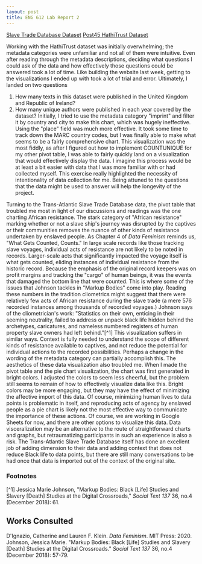 ```yaml
---
layout: post
title: ENG 612 Lab Report 2
---
```


[Slave Trade Database Dataset](https://docs.google.com/spreadsheets/d/1XGlnhvBX9I8VIiTZpwz79WKbfoBEqbSnCNSXBJ7TyR4/edit?usp=sharing)
[Post45 HathiTrust Dataset](https://docs.google.com/spreadsheets/d/1zSREbf-yxjSjYeNCT5g0EhSUiv0WjWqlg2DxDwvjV7M/edit?usp=sharing)

Working with the HathiTrust dataset was initially overwhelming; the metadata categories were unfamiliar and not all of them were intuitive. Even after reading through the metadata descriptions, deciding what questions I could ask of the data and how effectively those questions could be answered took a lot of time. Like building the website last week, getting to the visualizations I ended up with took a lot of trial and error. Ultimately, I landed on two questions
1. How many texts in this dataset were published in the United Kingdom and Republic of Ireland?
2. How many unique authors were published in each year covered by the dataset?
Initially, I tried to use the metadata category "imprint" and filter it by country and city to make this chart, which was hugely ineffective. Using the "place" field was much more effective. It took some time to track down the MARC country codes, but I was finally able to make what seems to be a fairly comprehensive chart. This visualization was the most fiddly, as after I figured out how to implement COUNTUNIQUE for my other pivot table, I was able to fairly quickly land on a visualization that would effectively display the data. I imagine this process would be at least a bit easier with data that I was more familiar with or had collected myself. This exercise really highlighted the necessity of intentionality of data collection for me. Being attuned to the questions that the data might be used to answer will help the longevity of the project.

Turning to the Trans-Atlantic Slave Trade Database data, the pivot table that troubled me most in light of our discussions and readings was the one charting African resistance. The stark category of "African resistance" marking whether or not a slave ship's journey was disrupted by the captives or their communities removes the nuance of other kinds of resistance undertaken by enslaved people. As Chapter 4 of *Data Feminism* reminds us, "What Gets Counted, Counts." In large scale records like those tracking slave voyages, individual acts of resistance are not likely to be noted in records. Larger-scale acts that significantly impacted the voyage itself is what gets counted, eliding instances of individual resistance from the historic record. Because the emphasis of the original record keepers was on profit margins and tracking the "cargo" of human beings, it was the events that damaged the bottom line that were counted. This is where some of the issues that Johnson tackles in "Markup Bodies" come into play. Reading these numbers in the tradition cliometrics might suggest that there were relatively few acts of African resistance during the slave trade (a mere 576 recorded instances among thousands of recorded voyages.) Johnson says of the cliometrician's work: "Statistics on their own, enticing in their seeming neutrality, failed to address or unpack black life hidden behind the archetypes, caricatures, and nameless numbered registers of human property slave owners had left behind."[^1] This visualization suffers in similar ways. Context is fully needed to understand the scope of different kinds of resistance available to captives, and not reduce the potential for individual actions to the recorded possibilities. Perhaps a change in the wording of the metadata category can partially accomplish this.
The aesthetics of these data visualization also troubled me. When I made the pivot table and the pie chart visualization, the chart was first generated in bright colors. I adjusted the colors to seem less cheerful, but the problem still seems to remain of how to effectively visualize data like this. Bright colors may be more engaging, but they may have the effect of minimizing the affective import of this data. Of course, minimizing human lives to data points is problematic in itself, and reproducing acts of agency by enslaved people as a pie chart is likely not the most effective way to communicate the importance of these actions. Of course, we are working in Google Sheets for now, and there are other options to visualize this data. Data visceralization may be an alternative to the route of straightforward charts and graphs, but retraumatizing participants in such an experience is also a risk. The Trans-Atlantic Slave Trade Database itself has done an excellent job of adding dimension to their data and adding context that does not reduce Black life to data points, but there are still many conversations to be had once that data is imported out of the context of the original site.

### Footnotes
[^1] Jessica Marie Johnson, "Markup Bodies: Black [Life] Studies and Slavery [Death] Studies
at the Digital Crossroads," *Social Text 137* 36, no.4 (December 2018): 61.

## Works Consulted
D'Ignazio, Catherine and Lauren F. Klein. *Data Feminism*. MIT Press: 2020.
Johnson, Jessica Marie. "Markup Bodies: Black [Life] Studies and Slavery [Death] Studies
at the Digital Crossroads." *Social Text 137* 36, no.4 (December 2018): 57-79.
